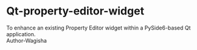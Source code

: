 # Qt-property-editor-widget
To enhance an existing Property Editor widget within a PySide6-based Qt application.
</br>
Author-Wagisha
